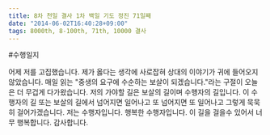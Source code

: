 ```yaml
---
title: 8차 천일 결사 1차 백일 기도 정진 71일째
date: "2014-06-02T16:40:28+09:00"
tags: 8000th, 8-100th, 71th, 10000 결사
---
```


#수행일지

어제 저를 고집했습니다. 제가 옳다는 생각에 사로잡혀 상대의 이야기가 귀에 들어오지 않았습니다. 매일 읽는 "중생의 요구에 수순하는 보살이 되겠습니다."라는 구절이 오늘은 더 무겁게 다가왔습니다. 저의 가야할 길은 보살의 길이며 수행자의 길입니다. 이 수행자의 길 또는 보살의 길에서 넘어지면 일어나고 또 넘어지면 또 일어나고 그렇게 묵묵히 걸어가겠습니다. 저는 수행자입니다. 행복한 수행자입니다. 이 길을 걸을수 있어서 너무 행복합니다. 감사합니다.
